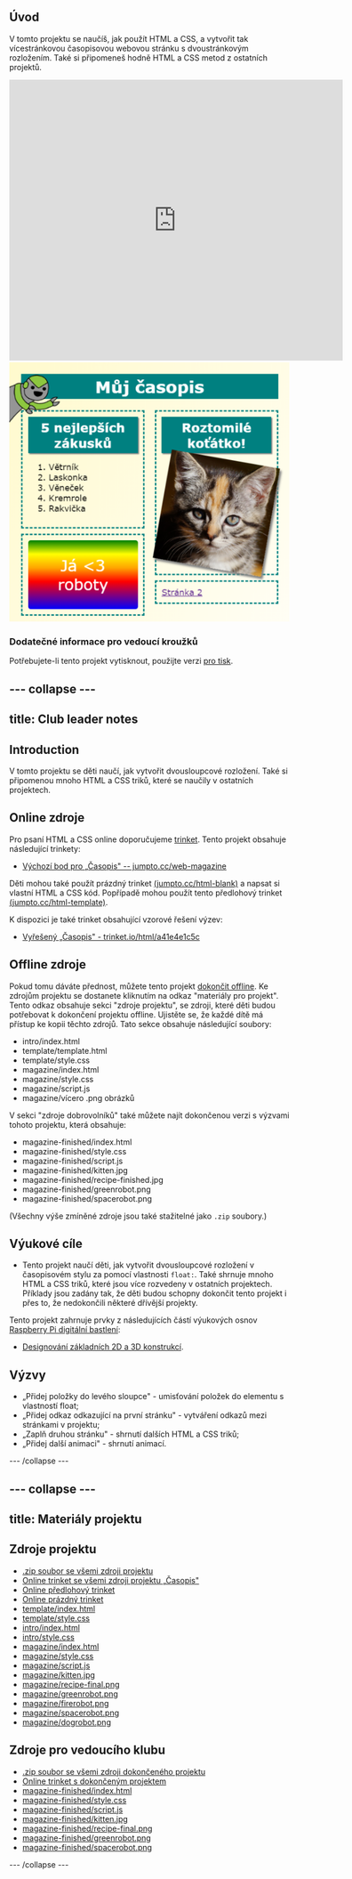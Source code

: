 ## Úvod

V tomto projektu se naučíš, jak použít HTML a CSS, a vytvořit tak vícestránkovou časopisovou webovou stránku s dvoustránkovým rozložením. Také si připomeneš hodně HTML a CSS metod z ostatních projektů.

<div class="trinket">
  <iframe src="https://trinket.io/embed/html/a41e4e1c5c?outputOnly=true&start=result" width="600" height="505" frameborder="0" marginwidth="0" marginheight="0" allowfullscreen>
  </iframe>
  <img src="images/magazine-final.png">
</div>

### Dodatečné informace pro vedoucí kroužků

Potřebujete-li tento projekt vytisknout, použijte verzi [pro tisk](https://projects.raspberrypi.org/en/projects/magazine/print).

## \--- collapse \---

## title: Club leader notes

## Introduction

V tomto projektu se děti naučí, jak vytvořit dvousloupcové rozložení. Také si připomenou mnoho HTML a CSS triků, které se naučily v ostatních projektech.

## Online zdroje

Pro psaní HTML a CSS online doporučujeme [trinket](https://trinket.io/). Tento projekt obsahuje následující trinkety:

* [Výchozí bod pro „Časopis" -- jumpto.cc/web-magazine](http://jumpto.cc/web-magazine)

Děti mohou také použít prázdný trinket [(jumpto.cc/html-blank)](http://jumpto.cc/html-blank) a napsat si vlastní HTML a CSS kód. Popřípadě mohou použít tento předlohový trinket [(jumpto.cc/html-template)](http://jumpto.cc/html-template).

K dispozici je také trinket obsahující vzorové řešení výzev:

* [Vyřešený „Časopis" - trinket.io/html/a41e4e1c5c](https://trinket.io/html/a41e4e1c5c)

## Offline zdroje

Pokud tomu dáváte přednost, můžete tento projekt [dokončit offline](https://www.codeclubprojects.org/en-GB/resources/webdev-working-offline/). Ke zdrojům projektu se dostanete kliknutím na odkaz "materiály pro projekt". Tento odkaz obsahuje sekci "zdroje projektu", se zdroji, které děti budou potřebovat k dokončení projektu offline. Ujistěte se, že každé dítě má přístup ke kopii těchto zdrojů. Tato sekce obsahuje následující soubory:

* intro/index.html
* template/template.html
* template/style.css
* magazine/index.html
* magazine/style.css
* magazine/script.js
* magazine/vícero .png obrázků

V sekci "zdroje dobrovolníků" také můžete najít dokončenou verzi s výzvami tohoto projektu, která obsahuje:

* magazine-finished/index.html
* magazine-finished/style.css
* magazine-finished/script.js
* magazine-finished/kitten.jpg
* magazine-finished/recipe-finished.jpg
* magazine-finished/greenrobot.png
* magazine-finished/spacerobot.png

(Všechny výše zmíněné zdroje jsou také stažitelné jako `.zip` soubory.)

## Výukové cíle

* Tento projekt naučí děti, jak vytvořit dvousloupcové rozložení v časopisovém stylu za pomocí vlastnosti `float:`. Také shrnuje mnoho HTML a CSS triků, které jsou více rozvedeny v ostatních projektech. Příklady jsou zadány tak, že děti budou schopny dokončit tento projekt i přes to, že nedokončili některé dřívější projekty. 

Tento projekt zahrnuje prvky z následujících částí výukových osnov [Raspberry Pi digitální bastlení](http://rpf.io/curriculum):

* [Designování základních 2D a 3D konstrukcí](https://www.raspberrypi.org/curriculum/design/creator).

## Výzvy

* „Přidej položky do levého sloupce" - umisťování položek do elementu s vlastností float;
* „Přidej odkaz odkazující na první stránku" - vytváření odkazů mezi stránkami v projektu;
* „Zaplň druhou stránku" - shrnutí dalších HTML a CSS triků;
* „Přidej další animaci" - shrnutí animací.

\--- /collapse \---

## \--- collapse \---

## title: Materiály projektu

## Zdroje projektu

* [.zip soubor se všemi zdroji projektu](resources/magazine-project-resources.zip)
* [Online trinket se všemi zdroji projektu „Časopis"](http://jumpto.cc/web-magazine)
* [Online předlohový trinket](http://jumpto.cc/trinket-template)
* [Online prázdný trinket](http://jumpto.cc/trinket-blank)
* [template/index.html](resources/template-index.html)
* [template/style.css](resources/template-style.css)
* [intro/index.html](resources/intro-index.html)
* [intro/style.css](resources/intro-style.css)
* [magazine/index.html](resources/magazine-index.html)
* [magazine/style.css](resources/magazine-style.css)
* [magazine/script.js](resources/magazine-script.js)
* [magazine/kitten.jpg](resources/magazine-kitten.jpg)
* [magazine/recipe-final.png](resources/magazine-recipe-final.png)
* [magazine/greenrobot.png](resources/magazine-greenrobot.png)
* [magazine/firerobot.png](resources/magazine-firerobot.png)
* [magazine/spacerobot.png](resources/magazine-spacerobot.png)
* [magazine/dogrobot.png](resources/magazine-dogrobot.png)

## Zdroje pro vedoucího klubu

* [.zip soubor se všemi zdroji dokončeného projektu](resources/magazine-volunteer-resources.zip)
* [Online trinket s dokončeným projektem](https://trinket.io/html/a41e4e1c5c)
* [magazine-finished/index.html](resources/magazine-finished-index.html)
* [magazine-finished/style.css](resources/magazine-finished-style.css)
* [magazine-finished/script.js](resources/magazine-finished-script.js)
* [magazine-finished/kitten.jpg](resources/magazine-finished-kitten.jpg)
* [magazine-finished/recipe-final.png](resources/magazine-finished-recipe-final.png)
* [magazine-finished/greenrobot.png](resources/magazine-finished-greenrobot.png)
* [magazine-finished/spacerobot.png](resources/magazine-finished-spacerobot.png)

\--- /collapse \---